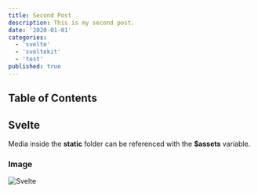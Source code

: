 ```yaml
---
title: Second Post
description: This is my second post.
date: '2020-01-01'
categories:
  - 'svelte'
  - 'sveltekit'
  - 'test'
published: true
---
```


## Table of Contents
## Svelte

Media inside the **static** folder can be referenced with the **$assets** variable.

### Image
![Svelte](../favicon.png)

